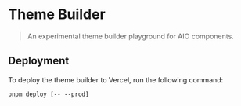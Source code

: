 # Theme Builder

> An experimental theme builder playground for AIO components.

## Deployment

To deploy the theme builder to Vercel, run the following command:

```
pnpm deploy [-- --prod]
```
